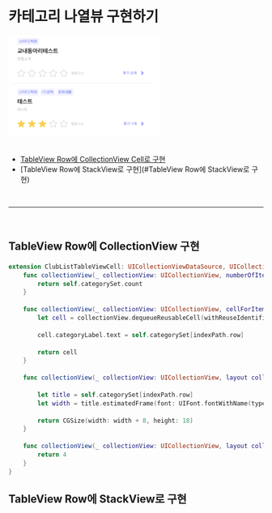 # 카테고리 나열뷰 구현하기



<div>
<img src="./READMEIMG/category.png" width="300" height="200">
</div>

</br>

* [TableView Row에 CollectionView Cell로 구현](#TableViewRow에CollectionView구현)
* [TableView Row에 StackView로 구현](#TableView Row에 StackView로 구현)

</br>

***

</br>

## TableView Row에 CollectionView 구현

``` swift
extension ClubListTableViewCell: UICollectionViewDataSource, UICollectionViewDelegateFlowLayout {
    func collectionView(_ collectionView: UICollectionView, numberOfItemsInSection section: Int) -> Int {
        return self.categorySet.count
    }
    
    func collectionView(_ collectionView: UICollectionView, cellForItemAt indexPath: IndexPath) -> UICollectionViewCell {
        let cell = collectionView.dequeueReusableCell(withReuseIdentifier: "ClubListCategoryCell", for: indexPath) as! ClubCategoryCollectionViewCell
        
        cell.categoryLabel.text = self.categorySet[indexPath.row]
        
        return cell
    }
    
    func collectionView(_ collectionView: UICollectionView, layout collectionViewLayout: UICollectionViewLayout, sizeForItemAt indexPath: IndexPath) -> CGSize {
        
        let title = self.categorySet[indexPath.row]
        let width = title.estimatedFrame(font: UIFont.fontWithName(type: .regular, size: 10)).width
        
        return CGSize(width: width + 8, height: 18)
    }
    
    func collectionView(_ collectionView: UICollectionView, layout collectionViewLayout: UICollectionViewLayout, minimumInteritemSpacingForSectionAt section: Int) -> CGFloat {
        return 4
    }
}
```



## TableView Row에 StackView로 구현

